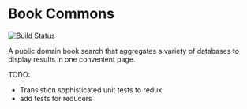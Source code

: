 # Book Commons
[![Build Status](https://travis-ci.org/mattpeebles/book-commons-client.svg?branch=master)](https://travis-ci.org/mattpeebles/book-commons-client)

A public domain book search that aggregates a variety of databases to display results in one convenient page.


TODO: 

- Transistion sophisticated unit tests to redux
- add tests for reducers